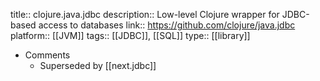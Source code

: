 title:: clojure.java.jdbc
description:: Low-level Clojure wrapper for JDBC-based access to databases
link:: https://github.com/clojure/java.jdbc
platform:: [[JVM]]
tags:: [[JDBC]], [[SQL]]
type:: [[library]]

- Comments
	- Superseded by [[next.jdbc]]